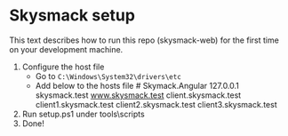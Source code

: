 # Skysmack setup

This text describes how to run this repo (skysmack-web) for the first time on your development machine.

1. Configure the host file
    - Go to `C:\Windows\System32\drivers\etc`
    - Add below to the hosts file
            # Skymack.Angular
            127.0.0.1 skysmack.test www.skysmack.test client.skysmack.test client1.skysmack.test client2.skysmack.test client3.skysmack.test
2. Run setup.ps1 under tools\scripts
3. Done!
